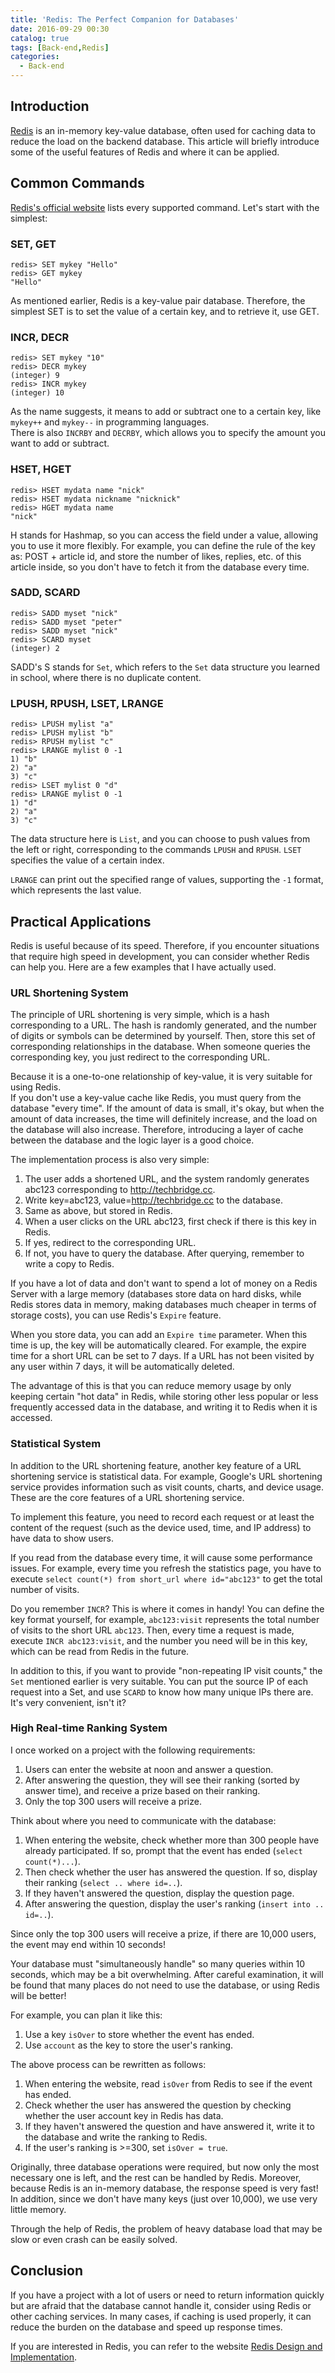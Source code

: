 ```yaml
---
title: 'Redis: The Perfect Companion for Databases'
date: 2016-09-29 00:30
catalog: true
tags: [Back-end,Redis]
categories:
  - Back-end
---
```

## Introduction
[Redis](http://redis.io/) is an in-memory key-value database, often used for caching data to reduce the load on the backend database. This article will briefly introduce some of the useful features of Redis and where it can be applied.

<!-- more -->

## Common Commands
[Redis's official website](http://redis.io/commands) lists every supported command. Let's start with the simplest:

### SET, GET

```
redis> SET mykey "Hello"
redis> GET mykey
"Hello"
```
As mentioned earlier, Redis is a key-value pair database. Therefore, the simplest SET is to set the value of a certain key, and to retrieve it, use GET.

### INCR, DECR

```
redis> SET mykey "10"
redis> DECR mykey
(integer) 9
redis> INCR mykey
(integer) 10
```

As the name suggests, it means to add or subtract one to a certain key, like `mykey++` and `mykey--` in programming languages.  
There is also `INCRBY` and `DECRBY`, which allows you to specify the amount you want to add or subtract.

### HSET, HGET

```
redis> HSET mydata name "nick"
redis> HSET mydata nickname "nicknick"
redis> HGET mydata name
"nick"
```

H stands for Hashmap, so you can access the field under a value, allowing you to use it more flexibly. For example, you can define the rule of the key as: POST + article id, and store the number of likes, replies, etc. of this article inside, so you don't have to fetch it from the database every time.

### SADD, SCARD

```
redis> SADD myset "nick"
redis> SADD myset "peter"
redis> SADD myset "nick"
redis> SCARD myset
(integer) 2
```

SADD's S stands for `Set`, which refers to the `Set` data structure you learned in school, where there is no duplicate content.

### LPUSH, RPUSH, LSET, LRANGE

```
redis> LPUSH mylist "a"
redis> LPUSH mylist "b"
redis> RPUSH mylist "c"
redis> LRANGE mylist 0 -1
1) "b"
2) "a"
3) "c"
redis> LSET mylist 0 "d"
redis> LRANGE mylist 0 -1
1) "d"
2) "a"
3) "c"
```

The data structure here is `List`, and you can choose to push values from the left or right, corresponding to the commands `LPUSH` and `RPUSH`. `LSET` specifies the value of a certain index.  

`LRANGE` can print out the specified range of values, supporting the `-1` format, which represents the last value.

## Practical Applications
Redis is useful because of its speed. Therefore, if you encounter situations that require high speed in development, you can consider whether Redis can help you. Here are a few examples that I have actually used.  

### URL Shortening System
The principle of URL shortening is very simple, which is a hash corresponding to a URL. The hash is randomly generated, and the number of digits or symbols can be determined by yourself. Then, store this set of corresponding relationships in the database. When someone queries the corresponding key, you just redirect to the corresponding URL.  

Because it is a one-to-one relationship of key-value, it is very suitable for using Redis.  
If you don't use a key-value cache like Redis, you must query from the database "every time". If the amount of data is small, it's okay, but when the amount of data increases, the time will definitely increase, and the load on the database will also increase. Therefore, introducing a layer of cache between the database and the logic layer is a good choice.  

The implementation process is also very simple:

1. The user adds a shortened URL, and the system randomly generates abc123 corresponding to http://techbridge.cc.
2. Write key=abc123, value=http://techbridge.cc to the database.
3. Same as above, but stored in Redis.
4. When a user clicks on the URL abc123, first check if there is this key in Redis.
5. If yes, redirect to the corresponding URL.
6. If not, you have to query the database. After querying, remember to write a copy to Redis.

If you have a lot of data and don't want to spend a lot of money on a Redis Server with a large memory (databases store data on hard disks, while Redis stores data in memory, making databases much cheaper in terms of storage costs), you can use Redis's `Expire` feature. 

When you store data, you can add an `Expire time` parameter. When this time is up, the key will be automatically cleared. For example, the expire time for a short URL can be set to 7 days. If a URL has not been visited by any user within 7 days, it will be automatically deleted. 

The advantage of this is that you can reduce memory usage by only keeping certain "hot data" in Redis, while storing other less popular or less frequently accessed data in the database, and writing it to Redis when it is accessed. 

### Statistical System
In addition to the URL shortening feature, another key feature of a URL shortening service is statistical data. For example, Google's URL shortening service provides information such as visit counts, charts, and device usage. These are the core features of a URL shortening service. 

To implement this feature, you need to record each request or at least the content of the request (such as the device used, time, and IP address) to have data to show users. 

If you read from the database every time, it will cause some performance issues. For example, every time you refresh the statistics page, you have to execute `select count(*) from short_url where id="abc123"` to get the total number of visits. 

Do you remember `INCR`? This is where it comes in handy! You can define the key format yourself, for example, `abc123:visit` represents the total number of visits to the short URL `abc123`. Then, every time a request is made, execute `INCR abc123:visit`, and the number you need will be in this key, which can be read from Redis in the future. 

In addition to this, if you want to provide "non-repeating IP visit counts," the `Set` mentioned earlier is very suitable. You can put the source IP of each request into a Set, and use `SCARD` to know how many unique IPs there are. It's very convenient, isn't it?

### High Real-time Ranking System
I once worked on a project with the following requirements:

1. Users can enter the website at noon and answer a question.
2. After answering the question, they will see their ranking (sorted by answer time), and receive a prize based on their ranking.
3. Only the top 300 users will receive a prize.

Think about where you need to communicate with the database:

1. When entering the website, check whether more than 300 people have already participated. If so, prompt that the event has ended (`select count(*)...`).
2. Then check whether the user has answered the question. If so, display their ranking (`select .. where id=..`).
3. If they haven't answered the question, display the question page.
4. After answering the question, display the user's ranking (`insert into .. id=..`).

Since only the top 300 users will receive a prize, if there are 10,000 users, the event may end within 10 seconds! 

Your database must "simultaneously handle" so many queries within 10 seconds, which may be a bit overwhelming. After careful examination, it will be found that many places do not need to use the database, or using Redis will be better! 

For example, you can plan it like this:

1. Use a key `isOver` to store whether the event has ended.
2. Use `account` as the key to store the user's ranking.

The above process can be rewritten as follows:

1. When entering the website, read `isOver` from Redis to see if the event has ended.
2. Check whether the user has answered the question by checking whether the user account key in Redis has data.
3. If they haven't answered the question and have answered it, write it to the database and write the ranking to Redis.
4. If the user's ranking is >=300, set `isOver = true`.

Originally, three database operations were required, but now only the most necessary one is left, and the rest can be handled by Redis. Moreover, because Redis is an in-memory database, the response speed is very fast! In addition, since we don't have many keys (just over 10,000), we use very little memory. 

Through the help of Redis, the problem of heavy database load that may be slow or even crash can be easily solved.

## Conclusion

If you have a project with a lot of users or need to return information quickly but are afraid that the database cannot handle it, consider using Redis or other caching services. In many cases, if caching is used properly, it can reduce the burden on the database and speed up response times. 

If you are interested in Redis, you can refer to the website [Redis Design and Implementation](http://redisbook.com/).
